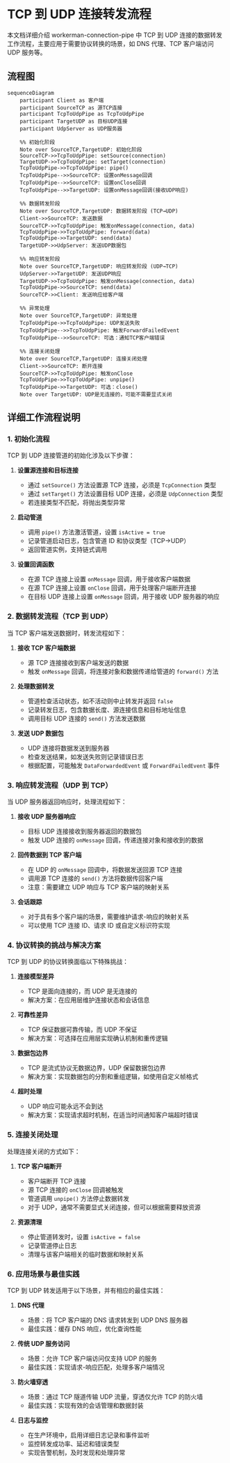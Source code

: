 # TCP 到 UDP 连接转发流程

本文档详细介绍 workerman-connection-pipe 中 TCP 到 UDP 连接的数据转发工作流程，主要应用于需要协议转换的场景，如 DNS 代理、TCP 客户端访问 UDP 服务等。

## 流程图

```mermaid
sequenceDiagram
    participant Client as 客户端
    participant SourceTCP as 源TCP连接
    participant TcpToUdpPipe as TcpToUdpPipe
    participant TargetUDP as 目标UDP连接
    participant UdpServer as UDP服务器

    %% 初始化阶段
    Note over SourceTCP,TargetUDP: 初始化阶段
    SourceTCP->>TcpToUdpPipe: setSource(connection)
    TargetUDP->>TcpToUdpPipe: setTarget(connection)
    TcpToUdpPipe->>TcpToUdpPipe: pipe()
    TcpToUdpPipe-->>SourceTCP: 设置onMessage回调
    TcpToUdpPipe-->>SourceTCP: 设置onClose回调
    TcpToUdpPipe-->>TargetUDP: 设置onMessage回调(接收UDP响应)

    %% 数据转发阶段
    Note over SourceTCP,TargetUDP: 数据转发阶段 (TCP→UDP)
    Client->>SourceTCP: 发送数据
    SourceTCP->>TcpToUdpPipe: 触发onMessage(connection, data)
    TcpToUdpPipe->>TcpToUdpPipe: forward(data)
    TcpToUdpPipe->>TargetUDP: send(data)
    TargetUDP->>UdpServer: 发送UDP数据包

    %% 响应转发阶段
    Note over SourceTCP,TargetUDP: 响应转发阶段 (UDP→TCP)
    UdpServer->>TargetUDP: 发送UDP响应
    TargetUDP->>TcpToUdpPipe: 触发onMessage(connection, data)
    TcpToUdpPipe->>SourceTCP: send(data)
    SourceTCP->>Client: 发送响应给客户端

    %% 异常处理
    Note over SourceTCP,TargetUDP: 异常处理
    TcpToUdpPipe->>TcpToUdpPipe: UDP发送失败
    TcpToUdpPipe-->>TcpToUdpPipe: 触发ForwardFailedEvent
    TcpToUdpPipe-->>SourceTCP: 可选：通知TCP客户端错误

    %% 连接关闭处理
    Note over SourceTCP,TargetUDP: 连接关闭处理
    Client->>SourceTCP: 断开连接
    SourceTCP->>TcpToUdpPipe: 触发onClose
    TcpToUdpPipe->>TcpToUdpPipe: unpipe()
    TcpToUdpPipe->>TargetUDP: 可选：close()
    Note over TargetUDP: UDP是无连接的，可能不需要显式关闭
```

## 详细工作流程说明

### 1. 初始化流程

TCP 到 UDP 连接管道的初始化涉及以下步骤：

1. **设置源连接和目标连接**
   - 通过 `setSource()` 方法设置源 TCP 连接，必须是 `TcpConnection` 类型
   - 通过 `setTarget()` 方法设置目标 UDP 连接，必须是 `UdpConnection` 类型
   - 若连接类型不匹配，将抛出类型异常

2. **启动管道**
   - 调用 `pipe()` 方法激活管道，设置 `isActive = true`
   - 记录管道启动日志，包含管道 ID 和协议类型（TCP->UDP）
   - 返回管道实例，支持链式调用

3. **设置回调函数**
   - 在源 TCP 连接上设置 `onMessage` 回调，用于接收客户端数据
   - 在源 TCP 连接上设置 `onClose` 回调，用于处理客户端断开连接
   - 在目标 UDP 连接上设置 `onMessage` 回调，用于接收 UDP 服务器的响应

### 2. 数据转发流程（TCP 到 UDP）

当 TCP 客户端发送数据时，转发流程如下：

1. **接收 TCP 客户端数据**
   - 源 TCP 连接接收到客户端发送的数据
   - 触发 `onMessage` 回调，将连接对象和数据传递给管道的 `forward()` 方法

2. **处理数据转发**
   - 管道检查活动状态，如不活动则中止转发并返回 `false`
   - 记录转发日志，包含数据长度、源连接信息和目标地址信息
   - 调用目标 UDP 连接的 `send()` 方法发送数据

3. **发送 UDP 数据包**
   - UDP 连接将数据发送到服务器
   - 检查发送结果，如发送失败则记录错误日志
   - 根据配置，可能触发 `DataForwardedEvent` 或 `ForwardFailedEvent` 事件

### 3. 响应转发流程（UDP 到 TCP）

当 UDP 服务器返回响应时，处理流程如下：

1. **接收 UDP 服务器响应**
   - 目标 UDP 连接接收到服务器返回的数据包
   - 触发 UDP 连接的 `onMessage` 回调，传递连接对象和接收到的数据

2. **回传数据到 TCP 客户端**
   - 在 UDP 的 `onMessage` 回调中，将数据发送回源 TCP 连接
   - 调用源 TCP 连接的 `send()` 方法将数据传回客户端
   - 注意：需要建立 UDP 响应与 TCP 客户端的映射关系

3. **会话跟踪**
   - 对于具有多个客户端的场景，需要维护请求-响应的映射关系
   - 可以使用 TCP 连接 ID、请求 ID 或自定义标识符实现

### 4. 协议转换的挑战与解决方案

TCP 到 UDP 的协议转换面临以下特殊挑战：

1. **连接模型差异**
   - TCP 是面向连接的，而 UDP 是无连接的
   - 解决方案：在应用层维护连接状态和会话信息

2. **可靠性差异**
   - TCP 保证数据可靠传输，而 UDP 不保证
   - 解决方案：可选择在应用层实现确认机制和重传逻辑

3. **数据包边界**
   - TCP 是流式协议无数据边界，UDP 保留数据包边界
   - 解决方案：实现数据包的分割和重组逻辑，如使用自定义帧格式

4. **超时处理**
   - UDP 响应可能永远不会到达
   - 解决方案：实现请求超时机制，在适当时间通知客户端超时错误

### 5. 连接关闭处理

处理连接关闭的方式如下：

1. **TCP 客户端断开**
   - 客户端断开 TCP 连接
   - 源 TCP 连接的 `onClose` 回调被触发
   - 管道调用 `unpipe()` 方法停止数据转发
   - 对于 UDP，通常不需要显式关闭连接，但可以根据需要释放资源

2. **资源清理**
   - 停止管道转发时，设置 `isActive = false`
   - 记录管道停止日志
   - 清理与该客户端相关的临时数据和映射关系

### 6. 应用场景与最佳实践

TCP 到 UDP 转发适用于以下场景，并有相应的最佳实践：

1. **DNS 代理**
   - 场景：将 TCP 客户端的 DNS 请求转发到 UDP DNS 服务器
   - 最佳实践：缓存 DNS 响应，优化查询性能

2. **传统 UDP 服务访问**
   - 场景：允许 TCP 客户端访问仅支持 UDP 的服务
   - 最佳实践：实现请求-响应匹配，处理多客户端情况

3. **防火墙穿透**
   - 场景：通过 TCP 隧道传输 UDP 流量，穿透仅允许 TCP 的防火墙
   - 最佳实践：实现有效的会话管理和数据封装

4. **日志与监控**
   - 在生产环境中，启用详细日志记录和事件监听
   - 监控转发成功率、延迟和错误类型
   - 实现告警机制，及时发现和处理异常
